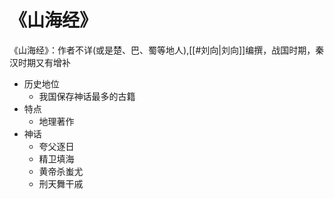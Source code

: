 # 《山海经》

《山海经》：作者不详(或是楚、巴、蜀等地人),[[#刘向|刘向]]编撰，战国时期，秦汉时期又有增补
- 历史地位
	- 我国保存神话最多的古籍
- 特点
	- 地理著作
- 神话
	- 夸父逐日
	- 精卫填海
	- 黄帝杀蚩尤
	- 刑天舞干戚